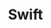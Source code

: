 ---
title: "Swift"
layout: category
permalink: /categories/swift/
author_profile: true
taxonomy: Swift
sidebar:
  nav: "categories"
---